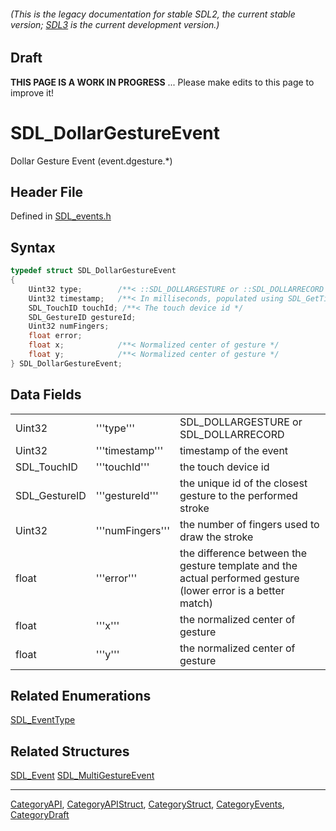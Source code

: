 ###### (This is the legacy documentation for stable SDL2, the current stable version; [SDL3](https://wiki.libsdl.org/SDL3/) is the current development version.)

## Draft

**THIS PAGE IS A WORK IN PROGRESS** ... Please make edits to this page to improve it!
# SDL_DollarGestureEvent

Dollar Gesture Event (event.dgesture.*)

## Header File

Defined in [SDL_events.h](https://github.com/libsdl-org/SDL/blob/SDL2/include/SDL_events.h)

## Syntax

```c
typedef struct SDL_DollarGestureEvent
{
    Uint32 type;        /**< ::SDL_DOLLARGESTURE or ::SDL_DOLLARRECORD */
    Uint32 timestamp;   /**< In milliseconds, populated using SDL_GetTicks() */
    SDL_TouchID touchId; /**< The touch device id */
    SDL_GestureID gestureId;
    Uint32 numFingers;
    float error;
    float x;            /**< Normalized center of gesture */
    float y;            /**< Normalized center of gesture */
} SDL_DollarGestureEvent;
```

## Data Fields

|               |                  |                                                                                                              |
| ------------- | ---------------- | ------------------------------------------------------------------------------------------------------------ |
| Uint32        | '''type'''       | SDL_DOLLARGESTURE or SDL_DOLLARRECORD                                                                        |
| Uint32        | '''timestamp'''  | timestamp of the event                                                                                       |
| SDL_TouchID   | '''touchId'''    | the touch device id                                                                                          |
| SDL_GestureID | '''gestureId'''  | the unique id of the closest gesture to the performed stroke                                                 |
| Uint32        | '''numFingers''' | the number of fingers used to draw the stroke                                                                |
| float         | '''error'''      | the difference between the gesture template and the actual performed gesture (lower error is a better match) |
| float         | '''x'''          | the normalized center of gesture                                                                             |
| float         | '''y'''          | the normalized center of gesture                                                                             |

<!-- <span style="color: green;">Worth changing touchId and gestureId to touchID and gestureID for consistency?</span> -->

## Related Enumerations

[SDL_EventType](SDL_EventType)

## Related Structures

[SDL_Event](SDL_Event)
[SDL_MultiGestureEvent](SDL_MultiGestureEvent)

----
[CategoryAPI](CategoryAPI), [CategoryAPIStruct](CategoryAPIStruct), [CategoryStruct](CategoryStruct), [CategoryEvents](CategoryEvents), [CategoryDraft](CategoryDraft)


